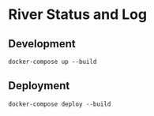 # River Status and Log

## Development
```
docker-compose up --build
```

## Deployment
```
docker-compose deploy --build
```
